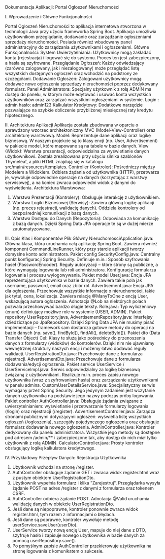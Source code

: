 Dokumentacja Aplikacji: Portal Ogłoszeń Nieruchomości

I. Wprowadzenie i Główne Funkcjonalności

Portal Ogłoszeń Nieruchomości to aplikacja internetowa stworzona w technologii Java przy użyciu frameworka Spring Boot. Aplikacja umożliwia użytkownikom przeglądanie, dodawanie oraz zarządzanie ogłoszeniami sprzedaży nieruchomości. Posiada również wbudowany panel administracyjny do zarządzania użytkownikami i ogłoszeniami.
Główne Funkcjonalności:
System Uwierzytelniania: Użytkownicy mogą zakładać konta (rejestracja) i logować się do systemu. Proces ten jest zabezpieczony, a hasła są szyfrowane.
Przeglądanie Ogłoszeń: Każdy odwiedzający (zarówno zalogowany, jak i niezalogowany) może przeglądać listę wszystkich dostępnych ogłoszeń oraz wchodzić na podstrony ze szczegółami.
Dodawanie Ogłoszeń: Zalogowani użytkownicy mogą dodawać nowe ogłoszenia sprzedaży nieruchomości poprzez dedykowany formularz.
Panel Administratora: Specjalny użytkownik z rolą ADMIN ma dostęp do panelu, w którym może edytować i usuwać konta wszystkich użytkowników oraz zarządzać wszystkimi ogłoszeniami w systemie.
Login : admin hasło: admin123
Kalkulator Kredytowy: Dodatkowe narzędzie pozwalające na szybkie obliczenie przybliżonej miesięcznej raty kredytu hipotecznego.

II. Architektura Aplikacji
Aplikacja została zbudowana w oparciu o sprawdzony wzorzec architektoniczny MVC (Model-View-Controller) oraz architekturę warstwową.
Model: Reprezentuje dane aplikacji oraz logikę biznesową. W naszym projekcie są to klasy encji (np. User, Advertisement) w pakiecie model, które mapowane są na tabele w bazie danych.
View (Widok): Warstwa prezentacji, odpowiedzialna za wyświetlanie danych użytkownikowi. Została zrealizowana przy użyciu silnika szablonów Thymeleaf, a pliki HTML znajdują się w katalogu src/main/resources/templates.
Controller (Kontroler): Pośredniczy między Modelem a Widokiem. Odbiera żądania od użytkownika (HTTP), przetwarza je, wywołuje odpowiednie operacje na danych (korzystając z warstwy serwisowej), a na koniec zwraca odpowiedni widok z danymi do wyświetlenia.
Architektura Warstwowa:
1. Warstwa Prezentacji (Kontrolery): Obsługuje interakcję z użytkownikiem.
2. Warstwa Logiki Biznesowej (Serwisy): Zawiera główną logikę aplikacji (np. proces rejestracji, walidację danych). Oddziela kontrolery od bezpośredniej komunikacji z bazą danych.
3. Warstwa Dostępu do Danych (Repozytoria): Odpowiada za komunikację z bazą danych. Dzięki Spring Data JPA operacje te są w dużej mierze zautomatyzowane.


III. Opis Klas i Komponentów
Plik Główny
NieruchomosciApplication.java: Główna klasa, która uruchamia całą aplikację Spring Boot. Zawiera również komponent CommandLineRunner, który przy starcie aplikacji tworzy domyślne konto administratora.
Pakiet config
SecurityConfig.java: Centralny punkt konfiguracji Spring Security. Definiuje m.in.:
Sposób szyfrowania haseł (PasswordEncoder).
Reguły autoryzacji – które strony są publiczne, a które wymagają logowania lub roli administratora.
Konfigurację formularza logowania i procesu wylogowywania.
Pakiet model
User.java: Encja JPA reprezentująca użytkownika w bazie danych. Zawiera takie pola jak username, password, email oraz zbiór ról.
Advertisement.java: Encja JPA dla ogłoszenia. Przechowuje wszystkie informacje o nieruchomości, takie jak tytuł, cena, lokalizacja. Zawiera relację @ManyToOne z encją User, wskazującą autora ogłoszenia. Adnotacja @Lob na niektórych polach pozwala przechowywać bardzo długie teksty.
Role.java: Typ wyliczeniowy (enum) definiujący możliwe role w systemie (USER, ADMIN).
Pakiet repository
UserRepository.java, AdvertisementRepository.java: Interfejsy dziedziczące po JpaRepository. Dzięki Spring Data JPA nie musimy pisać implementacji – framework sam dostarcza gotowe metody do operacji na bazie danych (np. save(), findById(), findAll(), deleteById()).
Pakiet dto (Data Transfer Object)
Cel: Klasy te służą jako pośrednicy do przenoszenia danych z formularzy (widoków) do kontrolerów. Dzięki nim nie ujawniamy wewnętrznej struktury naszych encji i możemy łatwo dodawać reguły walidacji.
UserRegistrationDto.java: Przechowuje dane z formularza rejestracji.
AdvertisementDto.java: Przechowuje dane z formularza dodawania/edycji ogłoszenia.
Pakiet service
UserService / UserServiceImpl.java: Serwis odpowiedzialny za logikę biznesową związaną z użytkownikami. Realizuje m.in. proces zapisu nowego użytkownika (wraz z szyfrowaniem hasła) oraz zarządzanie użytkownikami w panelu admina.
CustomUserDetailsService.java: Specjalistyczny serwis wymagany przez Spring Security. Jego jedynym zadaniem jest wczytanie danych użytkownika na podstawie jego nazwy podczas próby logowania.
Pakiet controller
AuthController.java: Obsługuje żądania związane z uwierzytelnianiem: wyświetlanie i przetwarzanie formularzy logowania (/login) oraz rejestracji (/register).
AdvertisementController.java: Zarządza stronami publicznymi dotyczącymi ogłoszeń: wyświetla listę wszystkich ogłoszeń (/ogloszenia), szczegóły pojedynczego ogłoszenia oraz obsługuje formularz dodawania nowego ogłoszenia.
AdminController.java: Kontroler dedykowany dla panelu administratora. Wszystkie jego metody są dostępne pod adresem /admin/** i zabezpieczone tak, aby dostęp do nich miał tylko użytkownik z rolą ADMIN.
CalculatorController.java: Prosty kontroler obsługujący logikę kalkulatora kredytowego.

IV. Przykładowy Przepływ Danych: Rejestracja Użytkownika
1. Użytkownik wchodzi na stronę /register.
2. AuthController obsługuje żądanie GET i zwraca widok register.html wraz z pustym obiektem UserRegistrationDto.
3. Użytkownik wypełnia formularz i klika "Zarejestruj". Przeglądarka wysyła żądanie POST na adres /register z danymi z formularza oraz tokenem CSRF.
4. AuthController odbiera żądanie POST. Adnotacja @Valid uruchamia walidację danych w obiekcie UserRegistrationDto.
5. Jeśli dane są niepoprawne, kontroler ponownie zwraca widok register.html, tym razem z informacjami o błędach.
6. Jeśli dane są poprawne, kontroler wywołuje metodę userService.saveUser(userDto).
7. UserService tworzy nową encję User, mapuje do niej dane z DTO, szyfruje hasło i zapisuje nowego użytkownika w bazie danych za pomocą userRepository.save().
8. Po pomyślnym zapisie AuthController przekierowuje użytkownika na stronę logowania z komunikatem o sukcesie.
